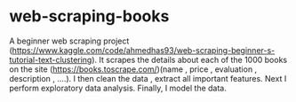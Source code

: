 # web-scraping-books
A beginner web scraping project (https://www.kaggle.com/code/ahmedhas93/web-scraping-beginner-s-tutorial-text-clustering). It scrapes the details about each of the 1000 books on the site (https://books.toscrape.com/)(name , price , evaluation , description , ....). I then clean the data , extract all important features. Next I perform exploratory data analysis. Finally,  I model the data.
